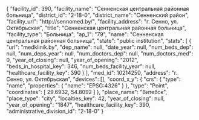 {
    "facility_id": 390,
    "facility_name": "Сенненская центральная районная больница",
    "district_id": "2-18-0",
    "district_name": "Сенненский район",
    "facility_url": "http:\/\/sennomed.by\/",
    "facility_address": "г. Сенно, ул. Октябрьская",
    "title": "Сенненская центральная районная больница",
    "facility_type": "Больница",
    "ap_1": "79",
    "name": "Сенненская центральная районная больница",
    "state": "public institution",
    "stats": [
        {
            "url": "medklinik.by",
            "dep_name": null,
            "date_year": null,
            "num_beds_dep": null,
            "num_deps_year": null,
            "num_doctors_dep": null,
            "num_doctors_med": 0,
            "year_of_closing": null,
            "year_of_opening": "2012",
            "beds_in_hospital_key": 346,
            "num_beds_facility_year": null,
            "healthcare_facility_key": 390
        }
    ],
    "med_id": 10214250,
    "address": "г. Сенно, ул. Октябрьская",
    "devices": [],
    "coord_x_y": {
        "crs": {
            "type": "name",
            "properties": {
                "name": "EPSG:4326"
            }
        },
        "type": "Point",
        "coordinates": [
            29.6932,
            54.8092
        ]
    },
    "place_name": "Витебск",
    "place_type": "city",
    "localties_key": 42,
    "year_of_closing": null,
    "year_of_opening": "1847",
    "healthcare_facility_key": 390,
    "administrative_division_id": "2-18-0"
}